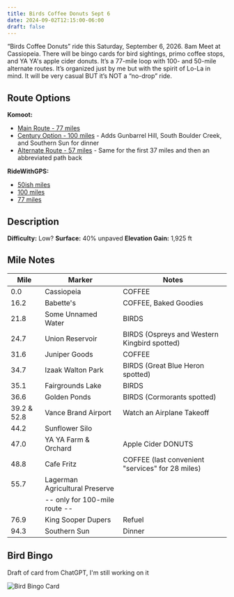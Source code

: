 ```yaml
---
title: Birds Coffee Donuts Sept 6
date: 2024-09-02T12:15:00-06:00
draft: false
---
```


“Birds Coffee Donuts” ride this Saturday, September 6, 2026. 8am Meet at Cassiopeia. There will be bingo cards for bird sightings, primo coffee stops, and YA YA's apple cider donuts. It’s a 77-mile loop with 100- and 50-mile alternate routes. It’s organized just by me but with the spirit of Lo-La in mind. It will be very casual BUT it’s NOT a “no-drop” ride.

## Route Options

**Komoot:**

- [Main Route - 77 miles](https://www.komoot.com/tour/2543546297)
- [Century Option - 100 miles](https://www.komoot.com/tour/2543548627) - Adds Gunbarrel Hill, South Boulder Creek, and Southern Sun for dinner
- [Alternate Route - 57 miles](https://www.komoot.com/tour/2549991524) - Same for the first 37 miles and then an abbreviated path back

**RideWithGPS:**

- [50ish miles](https://ridewithgps.com/routes/52544325)
- [100 miles](https://ridewithgps.com/routes/52544326)
- [77 miles](https://ridewithgps.com/routes/52544327)

## Description

**Difficulty:** Low?
**Surface:** 40% unpaved
**Elevation Gain:** 1,925 ft

## Mile Notes

| Mile | Marker | Notes |
|------|---------|--------|
| 0.0 | Cassiopeia | COFFEE |
| 16.2 | Babette's | COFFEE, Baked Goodies |
| 21.8 | Some Unnamed Water | BIRDS |
| 24.7 | Union Reservoir | BIRDS (Ospreys and Western Kingbird spotted) |
| 31.6 | Juniper Goods | COFFEE |
| 34.7 | Izaak Walton Park | BIRDS (Great Blue Heron spotted) |
| 35.1 | Fairgrounds Lake | BIRDS |
| 36.6 | Golden Ponds | BIRDS (Cormorants spotted) |
| 39.2 & 52.8 | Vance Brand Airport | Watch an Airplane Takeoff |
| 44.2 | Sunflower Silo |  |
| 47.0 | YA YA Farm & Orchard | Apple Cider DONUTS |
| 48.8 | Cafe Fritz | COFFEE (last convenient "services" for 28 miles) |
| 55.7 | Lagerman Agricultural Preserve |  |
|  | -- only for 100-mile route -- |  |
| 76.9 | King Sooper Dupers | Refuel |
| 94.3 | Southern Sun | Dinner |



## Bird Bingo

Draft of card from ChatGPT, I'm still working on it

![Bird Bingo Card](/images/bcd01-bird-bingo.png)